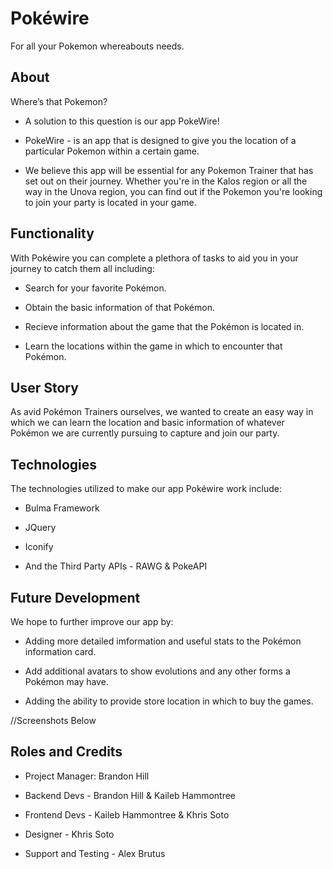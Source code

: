 
# Pokéwire

For all your Pokemon whereabouts needs.


## About

Where’s that Pokemon?

* A solution to this question is our app PokeWire!

* PokeWire - is an app that is designed to give you the location of a particular Pokemon within a certain game.

* We believe this app will be essential for any Pokemon Trainer that has set out on their journey. Whether you're in the Kalos region or all the way in the Unova region, you can find out if the Pokemon you're looking to join your party is located in your game.

## Functionality

With Pokéwire you can complete a plethora of tasks to aid you in your journey to catch them all including:

* Search for your favorite Pokémon.

* Obtain the basic information of that Pokémon.

* Recieve information about the game that the Pokémon is located in.

* Learn the locations within the game in which to encounter that Pokémon.

## User Story 
 
 As avid Pokémon Trainers ourselves, we wanted to create an easy way in which we can learn the location and basic information of whatever Pokémon we are currently pursuing to capture and join our party.
 
 ## Technologies
 
 The technologies utilized to make our app Pokéwire work include:
 
* Bulma Framework

* JQuery

* Iconify

* And the Third Party APIs - RAWG & PokeAPI

## Future Development

We hope to further improve our app by:

* Adding more detailed imformation and useful stats to the Pokémon information card.

* Add additional avatars to show evolutions and any other forms a Pokémon may have.

* Adding the ability to provide store location in which to buy the games.

//Screenshots Below




## Roles and Credits

* Project Manager: Brandon Hill

* Backend Devs - Brandon Hill & Kaileb Hammontree

* Frontend Devs - Kaileb Hammontree & Khris Soto

* Designer - Khris Soto

* Support and Testing - Alex Brutus

